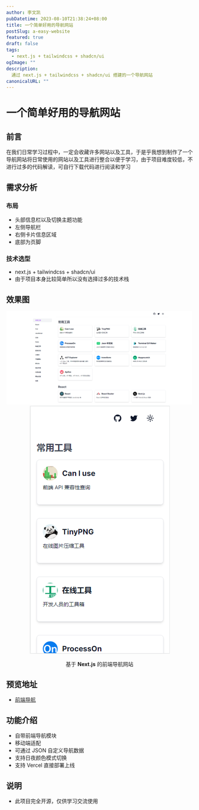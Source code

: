 ```yaml
---
author: 李文凯
pubDatetime: 2023-08-10T21:38:24+08:00
title: 一个简单好用的导航网站
postSlug: a-easy-website
featured: true
draft: false
tags:
  - next.js + tailwindcss + shadcn/ui
ogImage: ""
description:
  通过 next.js + tailwindcss + shadcn/ui 搭建的一个导航网站
canonicalURL: ""
---
```

# 一个简单好用的导航网站

## 前言
在我们日常学习过程中，一定会收藏许多网站以及工具，于是乎我想到制作了一个导航网站将日常使用的网站以及工具进行整合以便于学习，由于项目难度较低，不进行过多的代码解读，可自行下载代码进行阅读和学习
<a name="HY3He"></a>
## 需求分析
<a name="YwTM5"></a>
### 布局

- 头部信息栏以及切换主题功能
- 左侧导航栏
- 右侧卡片信息区域
- 底部为页脚
<a name="i4Fib"></a>
### 技术选型

- next.js + tailwindcss + shadcn/ui
- 由于项目本身比较简单所以没有选择过多的技术栈
<a name="mBT0p"></a>
## 效果图
<p align="center">
  <img src="/public/assets/aEasyWebsite/next-web-nav-pc.png"  alt="next-web-nav-pc">
  <img src="/public/assets/aEasyWebsite/next-web-nav-phone.png"  alt="next-web-nav-phone">
</P>

<p align="center"> 基于 <b>Next.js</b> 的前端导航网站 </p>
<a name="bGKju"></a>

## 预览地址

- [前端导航](https://websitenav.asia)
<a name="WY0P3"></a>
## 功能介绍

- 自带前端导航模块
- 移动端适配
- 可通过 JSON 自定义导航数据
- 支持日夜颜色模式切换
- 支持 Vercel 直接部署上线
<a name="Oscpw"></a>
## 说明

- 此项目完全开源，仅供学习交流使用

